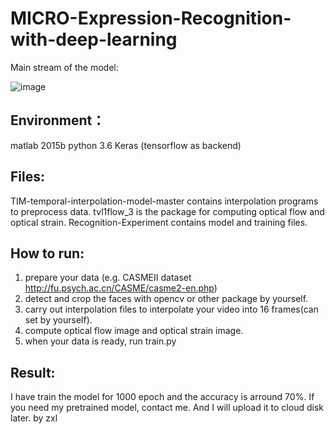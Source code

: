 # MICRO-Expression-Recognition-with-deep-learning
Main stream of the model:

![image](https://github.com/JayShaun/MICRO-Expression-Recognition-with-deep-learning/blob/master/Recognition_Experiments/model.png)
## Environment：
matlab 2015b
python 3.6
Keras (tensorflow as backend)
## Files:
TIM-temporal-interpolation-model-master contains interpolation programs to preprocess data.
tvl1flow_3 is the package for computing optical flow and optical strain.
Recognition-Experiment contains model and training files.

## How to run:
1. prepare your data (e.g. CASMEII dataset  http://fu.psych.ac.cn/CASME/casme2-en.php)
2. detect and crop the faces with opencv or other package by yourself.
3. carry out interpolation files to interpolate your video into 16 frames(can set by yourself).
4. compute optical flow image and optical strain image.
5. when your data is ready, run train.py

## Result:
I have train the model for 1000 epoch and the accuracy is arround 70%.
If you need my pretrained model, contact me. And I will upload it to cloud disk later.
by zxl

